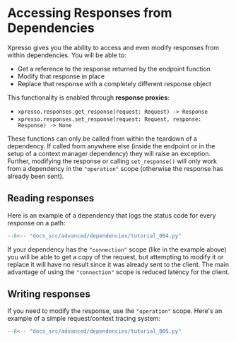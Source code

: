 # Accessing Responses from Dependencies

Xpresso gives you the ability to access and even modify responses from within dependencies.
You will be able to:

- Get a reference to the response returned by the endpoint function
- Modify that response in place
- Replace that response with a completely different response object

This functionality is enabled through **response proxies**:

- `xpresso.responses.get_response(request: Request) -> Response`
- `xpresso.responses.set_response(request: Request, response: Response) -> None`

These functions can only be called from within the teardown of a dependency.
If called from anywhere else (inside the endpoint or in the setup of a context manager dependency) they will raise an exception.
Further, modifying the response or calling `set_response()` will only work from a dependency in the `"operation"` scope (otherwise the response has already been sent).

## Reading responses

Here is an example of a dependency that logs the status code for every response on a path:

```python hl_lines="12-22"
--8<-- "docs_src/advanced/dependencies/tutorial_004.py"
```

If your dependency has the `"connection"` scope (like in the example above) you will be able to get a copy of the request, but attempting to modify it or replace it will have no result since it was already sent to the client.
The main advantage of using the `"connection"` scope is reduced latency for the client.

## Writing responses

If you need to modify the response, use the `"operation"` scope.
Here's an example of a simple request/context tracing system:

```python hl_lines="11-26"
--8<-- "docs_src/advanced/dependencies/tutorial_005.py"
```
